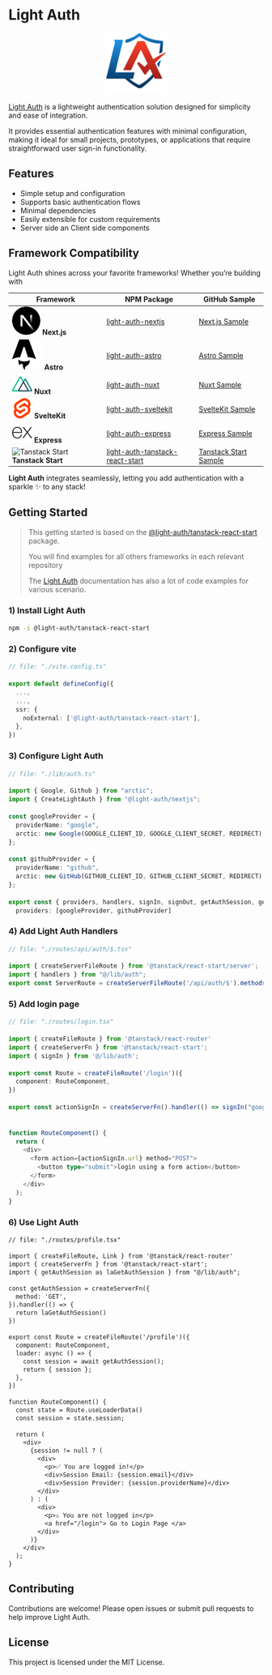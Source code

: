 # Light Auth

<p align="center">
    <img src="https://github.com/lightauth/.github/blob/main/images/light-auth.svg" alt="Light Auth Logo" width="120"/>
</p>

[Light Auth](https://lightauth.github.io) is a lightweight authentication solution designed for simplicity and ease of integration.

It provides essential authentication features with minimal configuration, making it ideal for small projects, prototypes, or applications that require straightforward user sign-in functionality.

## Features

- Simple setup and configuration
- Supports basic authentication flows
- Minimal dependencies
- Easily extensible for custom requirements
- Server side an Client side components

## Framework Compatibility

Light Auth shines across your favorite frameworks! Whether you’re building with  

| Framework                                   | NPM Package                                                                 | GitHub Sample                                                                                 |
|-----------------------------------------------|-----------------------------------------------------------------------------|----------------------------------------------------------------------------------------------|
| ![NextJS](https://github.com/lightauth/.github/blob/main/images/nextjs.svg) **Next.js**   | [light-auth-nextjs](https://www.npmjs.com/package/@light-auth/nextjs)       | [Next.js Sample](https://github.com/lightauth/light-auth-nextjs-sample-one)           |
| ![Astro](https://github.com/lightauth/.github/blob/main/images/astro.svg) **Astro**       | [light-auth-astro](https://www.npmjs.com/package/@light-auth/astro)         | [Astro Sample](https://github.com/lightauth/light-auth-astro-sample-one)              |
| ![Nuxt](https://github.com/lightauth/.github/blob/main/images/nuxtjs.svg) **Nuxt**        | [light-auth-nuxt](https://www.npmjs.com/package/@light-auth/nuxt)           | [Nuxt Sample](https://github.com/lightauth/light-auth-nuxt-sample-one)                |
| ![SvelteKit](https://github.com/lightauth/.github/blob/main/images/sveltekit.svg) **SvelteKit** | [light-auth-sveltekit](https://www.npmjs.com/package/@light-auth/sveltekit) | [SvelteKit Sample](https://github.com/lightauth/light-auth-sveltekit-sample-one)      |
| ![Express](https://github.com/lightauth/.github/blob/main/images/express.svg) **Express** | [light-auth-express](https://www.npmjs.com/package/@light-auth/express)     | [Express Sample](https://github.com/lightauth/light-auth-express-sample-one)          |
| ![Tanstack Start](https://lightauth.github.io/tanstack.svg) **Tanstack Start** | [light-auth-tanstack-react-start](https://www.npmjs.com/package/@light-auth/tanstack-react-start)     | [Tanstack Start Sample](https://github.com/lightauth/light-auth-tanstack-sample-one)          |


**Light Auth** integrates seamlessly, letting you add authentication with a sparkle ✨ to any stack!

## Getting Started

> This getting started is based on the  [@light-auth/tanstack-react-start](https://www.npmjs.com/package/@light-auth/tanstack-react-start) package.
>
> You will find examples for all others frameworks in each relevant repository
>
> The [Light Auth](https://lightauth.github.io) documentation has also a lot of code examples for various scenario.

### 1) Install Light Auth

``` sh
npm -i @light-auth/tanstack-react-start
```

### 2) Configure vite 

``` ts
// file: "./vite.config.ts"

export default defineConfig({
  ...,
  ...,
  ssr: {
    noExternal: ['@light-auth/tanstack-react-start'],
  },
})
```

### 3) Configure Light Auth


``` ts
// file: "./lib/auth.ts"

import { Google, Github } from "arctic";
import { CreateLightAuth } from "@light-auth/nextjs";

const googleProvider = {
  providerName: "google",
  arctic: new Google(GOOGLE_CLIENT_ID, GOOGLE_CLIENT_SECRET, REDIRECT),
};

const githubProvider = {
  providerName: "github",
  arctic: new GitHub(GITHUB_CLIENT_ID, GITHUB_CLIENT_SECRET, REDIRECT)
};

export const { providers, handlers, signIn, signOut, getAuthSession, getUser } = CreateLightAuth({
  providers: [googleProvider, githubProvider]
```

### 4) Add Light Auth Handlers

``` ts
// file: "./routes/api/auth/$.tsx"

import { createServerFileRoute } from '@tanstack/react-start/server';
import { handlers } from "@/lib/auth";
export const ServerRoute = createServerFileRoute('/api/auth/$').methods(handlers)
```

### 5) Add login page

``` ts
// file: "./routes/login.tsx"

import { createFileRoute } from '@tanstack/react-router'
import { createServerFn } from '@tanstack/react-start';
import { signIn } from '@/lib/auth';

export const Route = createFileRoute('/login')({
  component: RouteComponent,
})

export const actionSignIn = createServerFn().handler(() => signIn("google", "/profile"));


function RouteComponent() {
  return (
    <div>
      <form action={actionSignIn.url} method="POST">
        <button type="submit">login using a form action</button>
      </form>
    </div>
  );
}
```

### 6) Use Light Auth

``` tsx
// file: "./routes/profile.tsx"

import { createFileRoute, Link } from '@tanstack/react-router'
import { createServerFn } from '@tanstack/react-start';
import { getAuthSession as laGetAuthSession } from "@/lib/auth";

const getAuthSession = createServerFn({
  method: 'GET',
}).handler(() => {
  return laGetAuthSession()
})

export const Route = createFileRoute('/profile')({
  component: RouteComponent,
  loader: async () => {
    const session = await getAuthSession();
    return { session };
  },
})

function RouteComponent() {
  const state = Route.useLoaderData()
  const session = state.session;
  
  return (
    <div>
      {session != null ? (
        <div>
          <p>✅ You are logged in!</p>
          <div>Session Email: {session.email}</div>
          <div>Session Provider: {session.providerName}</div>
        </div>
      ) : (
        <div>
          <p>⚠️ You are not logged in</p>
          <a href="/login"> Go to Login Page </a>
        </div>
      )}
    </div>
  );
}
```

## Contributing

Contributions are welcome! Please open issues or submit pull requests to help improve Light Auth.

## License

This project is licensed under the MIT License.
